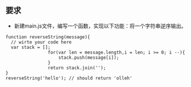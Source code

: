## 要求 
    
- 新建main.js文件，编写一个函数，实现以下功能：将一个字符串逆序输出。

```
function reverseString(message){
  // wirte your code here
  var stack = [];
				for(var len = message.length,i = len; i >= 0; i --){
					stack.push(message[i]);
				}
				return stack.join('');
}
reverseString('hello'); // should return 'olleh'
```

